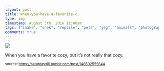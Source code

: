 ```yaml
---
layout: post
title: When-you-have-a-favorite-c
type: img
timestamp: August 5th, 2016 11:06am
tags: ["snake", "snek", "reptile", "pets", "yeg", "animals", "photography"]
comments: true
---
```

<img src="https://saturdayxiii.github.io/media/148502555644.jpg"/>

When you have a favorite cozy, but it’s not really that cozy.
 
  
<small>source: https://saturdayxiii.tumblr.com/post/148502555644</small>